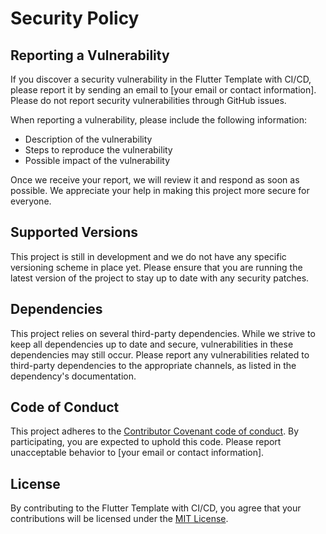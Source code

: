 # Security Policy

## Reporting a Vulnerability

If you discover a security vulnerability in the Flutter Template with CI/CD, please report it by sending an email to [your email or contact information]. Please do not report security vulnerabilities through GitHub issues.

When reporting a vulnerability, please include the following information:

- Description of the vulnerability
- Steps to reproduce the vulnerability
- Possible impact of the vulnerability

Once we receive your report, we will review it and respond as soon as possible. We appreciate your help in making this project more secure for everyone.

## Supported Versions

This project is still in development and we do not have any specific versioning scheme in place yet. Please ensure that you are running the latest version of the project to stay up to date with any security patches.

## Dependencies

This project relies on several third-party dependencies. While we strive to keep all dependencies up to date and secure, vulnerabilities in these dependencies may still occur. Please report any vulnerabilities related to third-party dependencies to the appropriate channels, as listed in the dependency's documentation.

## Code of Conduct

This project adheres to the [Contributor Covenant code of conduct](CODE_OF_CONDUCT.md). By participating, you are expected to uphold this code. Please report unacceptable behavior to [your email or contact information].

## License

By contributing to the Flutter Template with CI/CD, you agree that your contributions will be licensed under the [MIT License](LICENSE).
